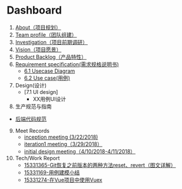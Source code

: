 # Dashboard

1. [About（项目规划）](https://github.com/Baoleme/Dashboard/blob/master/documents/about.md)
2. [Team profile（团队组建）](https://github.com/Baoleme/Dashboard/blob/master/documents/team_profile.md)
3. [Investigation（项目前期调研）](https://github.com/Baoleme/Dashboard/blob/master/documents/competitor_analyze.md)
4. [Vision（项目愿景）](https://github.com/Baoleme/Dashboard/blob/master/documents/Baoleme_Project_Proposal.md)
5. [Product Backlog（产品特性）](https://github.com/Baoleme/Dashboard/blob/master/documents/product_backlog.md)
6. [Requirement specification(需求规格说明书)](https://github.com/Baoleme/Dashboard/blob/master/documents/RSI.md)
	- [6.1 Usecase Diagram](https://github.com/Baoleme/Dashboard/blob/master/img_usecases)
	- [6.2 Use case(用例)](https://github.com/Baoleme/Dashboard/blob/master/doc_usecases)
7. Design(设计)
	- [7.1 UI design]
		- XX用例UI设计
8. 生产规范与指南
  - [后端代码规范](https://github.com/Baoleme/Server/blob/master/Code%20Style.md)
9. Meet Records
    - [inception meeting (3/22/2018)](https://github.com/Baoleme/Dashboard/blob/master/meet_records/KickOff_Meeting_Record(3/22/2018).md)
    - [iteration1 meeting（3/29/2018）](https://github.com/Baoleme/Dashboard/blob/master/meet_records/meeting_record_of_iteration1(3/29/2018).md)
    - [initial design meeting（4/10/2018-4/11/2018）](https://github.com/Baoleme/Dashboard/blob/master/meet_records/meeting_record_of_initial_design(4/10/2018-4/11/2018).md)
10. Tech/Work Report
    - [15331365-Git恢复之前版本的两种方法reset、revert（图文详解）](https://blog.csdn.net/yxlshk/article/details/79944535)
    - [15331169-用例建模小结](https://humanlee1011.github.io/2018/04/14/usecase/#)
    - [15331274-在Vue项目中使用Vuex](https://blog.csdn.net/shujh_sysu/article/details/79947418)